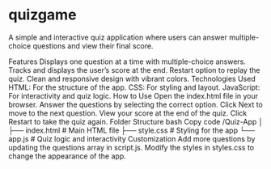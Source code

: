 # quizgame
A simple and interactive quiz application where users can answer multiple-choice questions and view their final score.

Features
Displays one question at a time with multiple-choice answers.
Tracks and displays the user’s score at the end.
Restart option to replay the quiz.
Clean and responsive design with vibrant colors.
Technologies Used
HTML: For the structure of the app.
CSS: For styling and layout.
JavaScript: For interactivity and quiz logic.
How to Use
Open the index.html file in your browser.
Answer the questions by selecting the correct option.
Click Next to move to the next question.
View your score at the end of the quiz.
Click Restart to take the quiz again.
Folder Structure
bash
Copy code
/Quiz-App
│
├── index.html     # Main HTML file
├── style.css     # Styling for the app
└── app.js      # Quiz logic and interactivity
Customization
Add more questions by updating the questions array in script.js.
Modify the styles in styles.css to change the appearance of the app.
